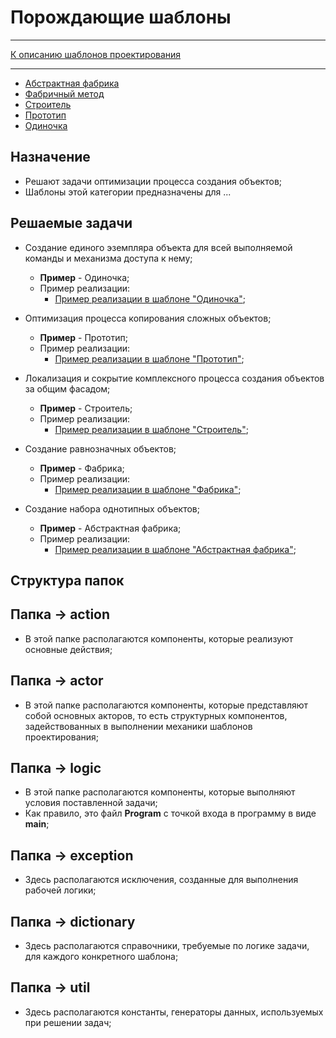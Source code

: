 # Порождающие шаблоны
****
[К описанию шаблонов проектирования](README.md)
**** 

* [Абстрактная фабрика](abstractfactory/README.md)
* [Фабричный метод](factorymethod/README.md)
* [Строитель](builder/README.md)
* [Прототип](prototype/README.md)
* [Одиночка](singleton/README.md)

## Назначение

* Решают задачи оптимизации процесса создания объектов;
* Шаблоны этой категории предназначены для ...

## Решаемые задачи

* Создание единого эземпляра объекта для всей выполняемой команды и механизма доступа к нему;
  * **Пример** - Одиночка;
  * Пример реализации:
    * [Пример реализации в шаблоне "Одиночка"](singleton/action/Singleton.java);


* Оптимизация процесса копирования сложных объектов;
  * **Пример** - Прототип;
  * Пример реализации:
    * [Пример реализации в шаблоне "Прототип"](builder/action/Director.java);

* Локализация и сокрытие комплексного процесса создания объектов за общим фасадом;
  * **Пример** - Строитель;
  * Пример реализации:
    * [Пример реализации в шаблоне "Строитель"](builder/action/Director.java);

* Создание равнозначных объектов;
  * **Пример** - Фабрика;
  * Пример реализации:
    * [Пример реализации в шаблоне "Фабрика"](factorymethod/logic/Program.java);

* Создание набора однотипных объектов;
    * **Пример** - Абстрактная фабрика;
    * Пример реализации:
      * [Пример реализации в шаблоне "Абстрактная фабрика"](abstractfactory/actor/bachelor/BachelorAttributeSet.java);

## Структура папок

## Папка -> action
* В этой папке располагаются компоненты, которые реализуют основные действия;

## Папка -> actor
* В этой папке располагаются компоненты, которые представляют собой основных акторов,
  то есть структурных компонентов, задействованных в выполнении механики шаблонов проектирования;

## Папка -> logic
* В этой папке располагаются компоненты, которые выполняют условия поставленной задачи;
* Как правило, это файл **Program** с точкой входа в программу в виде **main**;

## Папка -> exception
* Здесь располагаются исключения, созданные для выполнения рабочей логики;

## Папка -> dictionary
* Здесь располагаются справочники, требуемые по логике задачи, для каждого конкретного шаблона;

## Папка -> util
* Здесь располагаются константы, генераторы данных, используемых при решении задач;